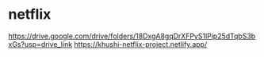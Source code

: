 # netflix
https://drive.google.com/drive/folders/18DxgA8gqDrXFPyS1lPip25dTqbS3bxGs?usp=drive_link
https://khushi-netflix-project.netlify.app/
